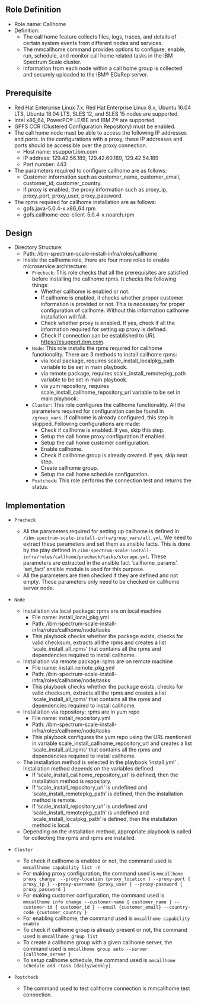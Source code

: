 Role Definition
-------------------------------
- Role name: Callhome
- Definition:
  - The call home feature collects files, logs, traces, and details of certain system events from different nodes and services.
  - The mmcallhome command provides options to configure, enable, run, schedule, and monitor call home related tasks in the IBM Spectrum       Scale cluster.
  - Information from each node within a call home group is collected and securely uploaded to the IBM® ECuRep server.
  
 
Prerequisite
----------------------------
- Red Hat Enterprise Linux 7.x, Red Hat Enterprise Linux 8.x, Ubuntu 16.04 LTS, Ubuntu 18.04 LTS, SLES 12, and SLES 15 nodes are supported.
- Intel x86_64, PowerPC® LE/BE and IBM Z® are supported.
- GPFS CCR (Clustered Configuration Repository) must be enabled.
- The call home node must be able to access the following IP addresses and ports. In the configurations with a proxy, these IP addresses and ports should be accessible over the proxy connection.
  - Host name: esupport.ibm.com
  - IP address: 129.42.56.189, 129.42.60.189, 129.42.54.189
  - Port number: 443
- The parameters required to configure callhome are as follows:
  - Customer information such as customer_name, customer_email, customer_id, customer_country.
  - If proxy is enabled, the proxy information such as proxy_ip, proxy_port, proxy_user, proxy_password.
- The rpms required for callhome installation are as follows:
  - gpfs.java-5.0.4-x.x86_64.rpm
  - gpfs.callhome-ecc-client-5.0.4-x.noarch.rpm
  
Design
---------------------------
- Directory Structure:
  - Path: /ibm-spectrum-scale-install-infra/roles/callhome
  - Inside the callhome role, there are four more roles to enable microservice architecture:
    - `Precheck`: This role checks that all the prerequisites are satisfied before installing the callhome rpms. It checks the following things:
      - Whether callhome is enabled or not.
      - If callhome is enabled, it checks whether proper customer information is provided or not. This is necessary for proper configuration of callhome. Without this information callhome installation will fail.
      - Check whether proxy is enabled. If yes, check if all the information required for setting up proxy is defined.
      - Check if connection can be established to URL https://esupport.ibm.com.
    - `Node`: This role installs the rpms required for callhome functionality. There are 3 methods to install callhome rpms:  
      - via local package, requires  scale_install_localpkg_path variable to be set in main playbook.
      - via remote package, requires scale_install_remotepkg_path variable to be set in main playbook.
      - via yum repository, requires scale_install_callhome_repository_url variable to be set in main playbook.
    - `Cluster`: This role configures the callhome functionality. All the parameters required for configuration can be found in `/group_vars`. If callhome is already configured, this step is skipped. Following configurations are made:
      - Check if callhome is enabled. If yes, skip this step.
      - Setup the call home proxy configuration if enabled.
      -	Setup the call home customer configuration.
      -	Enable callhome.
      -	Check if callhome group is already created. If yes, skip next step.
      -	Create callhome group.
      -	Setup the call home schedule configuration.
    - `Postcheck`: This role performs the connection test and returns the status.

Implementation
-------------------------
- `Precheck`
  - All the parameters required for setting up callhome is defined in `/ibm-spectrum-scale-install-infra/group_vars/all.yml`. We need to extract these parameters and set them as ansible facts. This is done by the play defined in `/ibm-spectrum-scale-install-infra/roles/callhome/precheck/tasks/storage.yml`. These parameters are extracted in the ansible fact ‘callhome_params’. ‘set_fact’ ansible module is used for this purpose.
  - All the parameters are then checked if they are defined and not empty. These parameters only need to be checked on callhome server node.
  
- `Node`
  - Installation via local package: rpms are on local machine
    - File name: install_local_pkg.yml
    - Path: /ibm-spectrum-scale-install-infra/roles/callhome/node/tasks
    - This playbook checks whether the package exists, checks for valid checksum, extracts all the rpms and creates a list ‘scale_install_all_rpms’ that contains all the rpms and dependencies required to install callhome.
  - Installation via remote package: rpms are on remote machine
    - File name: install_remote_pkg.yml
    - Path: /ibm-spectrum-scale-install-infra/roles/callhome/node/tasks
    - This playbook checks whether the package exists, checks for valid checksum, extracts all the rpms and creates a list ‘scale_install_all_rpms’ that contains all the rpms and dependencies required to install callhome.
  - Installation via repository: rpms are in yum repo
    - File name: install_repository.yml
    - Path: /ibm-spectrum-scale-install-infra/roles/callhome/node/tasks
    - This playbook configures the yum repo using the URL mentioned in variable scale_install_callhome_repository_url and creates a list ‘scale_install_all_rpms’ that contains all the rpms and dependencies required to install callhome.
  - The installation method is selected in the playbook ‘install.yml’ . Installation method depends on the variables defined.
    - If  ‘scale_install_callhome_repository_url’ is defined, then the installation method is repository.
    -	If  ‘scale_install_repository_url’ is undefined and ‘scale_install_remotepkg_path’ is defined, then the installation method is remote.
    -	If  ‘scale_install_repository_url’ is undefined and ‘scale_install_remotepkg_path’ is undefined and ‘scale_install_localpkg_path’ is defined, then the installation method is local.
  - Depending on the installation method, appropriate playbook is called for collecting the rpms and rpms are installed. 
  
- `Cluster`
  - To check if callhome is enabled or not, the command used is `mmcallhome capability list -Y`
  -	For making proxy configuration, the command used is `mmcallhome proxy change  --proxy-location {proxy_location } --proxy-port { proxy_ip } --proxy-username {proxy_user } --proxy-password { proxy_password }`
  -	For making customer configuration, the command used is `mmcallhome info change --customer-name { customer_name } --customer-id { customer_id } --email {customer_email} --country-code {customer_country }`
  - For enabling callhome, the command used is `mmcallhome capability enable`
  -	To check if callhome group is already present or not, the command used is `mmcallhome group list`
  -	To create a callhome group with a given callhome server, the command used is `mmcallhome group auto --server {callhome_server }`
  -	To setup callhome schedule, the command used is `mmcallhome schedule add –task [daily/weekly]`
  
- `Postcheck`
  - The command used to test callhome connection is mmcallhome test connection.
